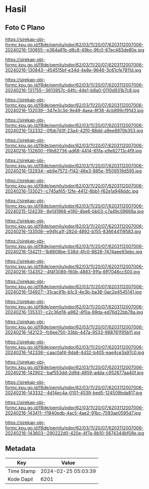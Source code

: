 # Hasil

## Foto C Plano

https://sirekap-obj-formc.kpu.go.id/f8de/pemilu/pdpr/62/03/11/20/07/6203112007006-20240216-130655--e364a81b-d8c8-49bc-9fc0-67ec483de80e.jpg

https://sirekap-obj-formc.kpu.go.id/f8de/pemilu/pdpr/62/03/11/20/07/6203112007006-20240216-130843--454515bf-e34d-4e8e-9646-3c61cfe7811d.jpg

https://sirekap-obj-formc.kpu.go.id/f8de/pemilu/pdpr/62/03/11/20/07/6203112007006-20240216-131755--3613957c-44fc-44e1-b8a0-0110d931b7c8.jpg

https://sirekap-obj-formc.kpu.go.id/f8de/pemilu/pdpr/62/03/11/20/07/6203112007006-20240216-132039--347e3c3d-9e49-4aea-8f36-4cb899cf91d3.jpg

https://sirekap-obj-formc.kpu.go.id/f8de/pemilu/pdpr/62/03/11/20/07/6203112007006-20240216-132332--0fbb7d3f-23a4-42f0-88dd-a9ee8970b353.jpg

https://sirekap-obj-formc.kpu.go.id/f8de/pemilu/pdpr/62/03/11/20/07/6203112007006-20240216-132600--f9b82736-ad68-4414-85fa-e9e82713c4f9.jpg

https://sirekap-obj-formc.kpu.go.id/f8de/pemilu/pdpr/62/03/11/20/07/6203112007006-20240216-132934--eb9e7572-f142-46e3-885e-1f509519d595.jpg

https://sirekap-obj-formc.kpu.go.id/f8de/pemilu/pdpr/62/03/11/20/07/6203112007006-20240216-133021--c745af65-12fe-4412-8bb1-f62e1a948ddc.jpg

https://sirekap-obj-formc.kpu.go.id/f8de/pemilu/pdpr/62/03/11/20/07/6203112007006-20240215-124239--8e1d1968-e180-4be6-bb03-c7a49c09668a.jpg

https://sirekap-obj-formc.kpu.go.id/f8de/pemilu/pdpr/62/03/11/20/07/6203112007006-20240216-133508--e94fca1f-282d-4892-b155-836644119583.jpg

https://sirekap-obj-formc.kpu.go.id/f8de/pemilu/pdpr/62/03/11/20/07/6203112007006-20240216-134211--1b8809be-538d-4fc0-8828-7474aee93ebc.jpg

https://sirekap-obj-formc.kpu.go.id/f8de/pemilu/pdpr/62/03/11/20/07/6203112007006-20240216-134352--4f4f3089-f60b-4883-91fa-6ff7046cc500.jpg

https://sirekap-obj-formc.kpu.go.id/f8de/pemilu/pdpr/62/03/11/20/07/6203112007006-20240216-134927--31cac91b-b1c3-4e3b-ba38-0ac2e4545141.jpg

https://sirekap-obj-formc.kpu.go.id/f8de/pemilu/pdpr/62/03/11/20/07/6203112007006-20240216-135331--c2c36d18-a982-4f0a-99da-ed76d22bb78a.jpg

https://sirekap-obj-formc.kpu.go.id/f8de/pemilu/pdpr/62/03/11/20/07/6203112007006-20240216-142123--fc6ee750-33bb-447a-9533-988761f95b11.jpg

https://sirekap-obj-formc.kpu.go.id/f8de/pemilu/pdpr/62/03/11/20/07/6203112007006-20240216-142336--caac0af4-6da8-4d32-b405-eae4ce3a97c0.jpg

https://sirekap-obj-formc.kpu.go.id/f8de/pemilu/pdpr/62/03/11/20/07/6203112007006-20240216-142902--baf553dd-2d9d-4859-adda-c952677aa40f.jpg

https://sirekap-obj-formc.kpu.go.id/f8de/pemilu/pdpr/62/03/11/20/07/6203112007006-20240216-143332--4d14ec4a-0101-4539-bed5-124509bda817.jpg

https://sirekap-obj-formc.kpu.go.id/f8de/pemilu/pdpr/62/03/11/20/07/6203112007006-20240216-143411--f1840edb-4ac5-4ae2-91bc-7593ae0595d7.jpg

https://sirekap-obj-formc.kpu.go.id/f8de/pemilu/pdpr/62/03/11/20/07/6203112007006-20240216-143603--290222d0-420e-4f7a-8b10-5674344bf08e.jpg


## Metadata

| Key        | Value               |
| ---------- | ------------------- |
| Time Stamp | 2024-02-25 05:03:39 |
| Kode Dapil | 6201                |



